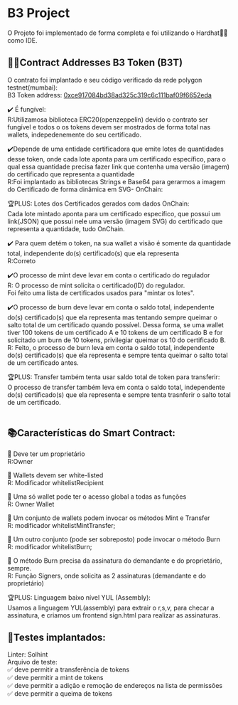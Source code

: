 # B3 Project

O Projeto foi implementado de forma completa e foi utilizando o Hardhat👷‍♀️ como IDE. 

## 👨‍💻Contract Addresses B3 Token (B3T)
O contrato foi implantado e seu código verificado da rede polygon testnet(mumbai):<br/>
B3 Token address: [0xce917084bd38ad325c319c6c111baf09f6652eda](https://mumbai.polygonscan.com/address/0xce917084bd38ad325c319c6c111baf09f6652eda)
<br/>


✔️ É fungível: <br/>
 R:Utilizamosa biblioteca ERC20(openzeppelin) devido o contrato ser fungível e todos o os tokens devem ser mostrados de forma total nas wallets, indepedenemente do seu certificado.<br/>


✔️Depende de uma entidade certificadora  que emite lotes de quantidades desse token, onde cada lote aponta para um certificado específico, para o qual essa quantidade precisa fazer link que contenha uma versão (imagem) do certificado que representa a quantidade<br/>
R:Foi implantado as bibliotecas Strings e Base64 para gerarmos a imagem do Certificado de forma dinâmica em SVG- OnChain:<br/>

🏆PLUS: Lotes dos Certificados gerados com dados OnChain:<br/>
Cada lote mintado aponta para um certificado específico, que possui um link(JSON) que possui nele uma versão (imagem SVG) do certificado que representa a quantidade, tudo OnChain.

✔️ Para quem detém o token, na sua wallet a visão é somente da quantidade total, independente do(s) certificado(s) que ela representa<br/>
R:Correto

✔️O processo de mint deve levar em conta o certificado do regulador<br/>
R: O processo de mint solicita o certificado(ID) do regulador.<br/>
Foi feito uma lista de certificados usados para "mintar os lotes".<br/>

✔️O processo de burn deve levar em conta o saldo total, independente do(s) certificado(s) que ela representa mas tentando sempre queimar o salto total de um certificado quando possível. Dessa forma, se uma wallet tiver 100 tokens de um certificado A e 10 tokens de um certificado B e for solicitado um burn de 10 tokens, privilegiar queimar os 10 do certificado B.<br/>
R: Feito, o processo de burn leva em conta o saldo total, independente do(s) certificado(s) que ela representa e sempre tenta queimar o salto total de um certificado antes.<br/>

🏆PLUS: Transfer também tenta usar saldo total de token para transferir:<br/>
O processo de transfer também leva em conta o saldo total, independente do(s) certificado(s) que ela representa e sempre tenta trasnferir o salto total de um certificado.<br/><br/>

## 📚Características do Smart Contract:<br/>

🔹 Deve ter um proprietário<br/>
R:Owner<br/>

🔹 Wallets devem ser white-listed<br/>
R: Modificador whitelistRecipient <br/>

🔹 Uma só wallet pode ter o acesso global a todas as funções<br/>
R: Owner Wallet<br/>

🔹 Um conjunto de wallets podem invocar os métodos Mint e Transfer<br/>
R: modificador whitelistMintTransfer; <br/>

🔹 Um outro conjunto (pode ser sobreposto) pode invocar o método Burn<br/>
R: modificador whitelistBurn; <br/>

🔹 O método Burn precisa da assinatura do demandante e do proprietário, sempre.<br/>
R: Função Signers, onde solicita as 2 assinaturas (demandante e do proprietário)<br/>

 🏆PLUS: Linguagem baixo nível YUL (Assembly):<br/>
Usamos a linguagem YUL(assembly) para extrair o r,s,v, para checar a assinatura, e criamos um frontend sign.html para realizar as assinaturas.

## 🚨Testes implantados:<br/>

Linter: Solhint<br/>
Arquivo de teste:<br/>
    ✅ deve permitir a transferência de tokens<br/>
    ✅ deve permitir a mint de tokens<br/>
    ✅ deve permitir a adição e remoção de endereços na lista de permissões<br/>
    ✅ deve permitir a queima de tokens<br/>
```shell

```
